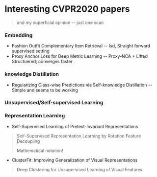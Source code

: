 # Interesting CVPR2020 papers
> and my superficial opinion -- just one scan


### Embedding
* Fashion Outfit Complementary Item Retrieval -- lsd, Straight forward supervised setting
* Proxy Anchor Loss for Deep Metric Learning -- Proxy-NCA + Lifted Structuered; converges faster

### knowledge Distillation
* Regularizing Class-wise Predictions via Self-knowledge Distillation -- Simple and seems to be working

### Unsupervised/Self-supervised Learning


### Representation Learning
* Self-Supervised Learning of Pretext-Invariant Representations
> Self-Supervised Representation Learning by Rotation Feature Decoupling
> 
> Mathematical notation!

* ClusterFit: Improving Generalization of Visual Representations 
> Deep Clustering for Unsupervised Learning of Visual Features 